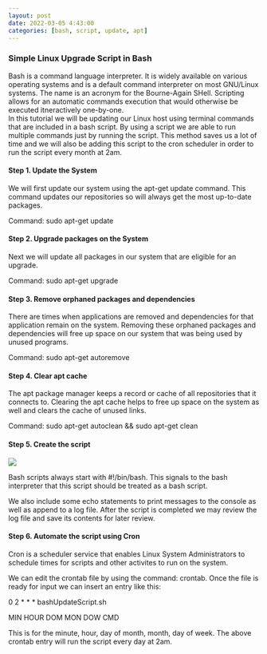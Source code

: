 ```yaml
---
layout: post
date: 2022-03-05 4:43:00
categories: [bash, script, update, apt]
---
```


<h3>Simple Linux Upgrade Script in Bash</h3>
Bash is a command language interpreter.  It is widely available on various operating systems and is a default command interpreter on most GNU/Linux systems.  The name is an acronym for the Bourne-Again SHell.
Scripting allows for an automatic commands execution that would otherwise be executed itneractively one-by-one.<br>  
In this tutorial we will be updating our Linux host using terminal commands that are included in a bash script.  By using a script we are able to run multiple commands just by running the script.  This method saves us a lot of time and we will also be adding this script to the cron scheduler in order to run the script every month at 2am.

<h4>Step 1. Update the System</h4>

We will first update our system using the apt-get update command.  This command updates our repositories so will always get the most up-to-date packages.<br>

Command: sudo apt-get update
 
<h4>Step 2. Upgrade packages on the System</h4>

Next we will update all packages in our system that are eligible for an upgrade.<br>

Command: sudo apt-get upgrade

<h4>Step 3. Remove orphaned packages and dependencies</h4>

There are times when applications are removed and dependencies for that application remain on the system.  Removing these orphaned packages and dependencies will free up space on our system that was being used by unused programs.<br>

Command: sudo apt-get autoremove

<h4>Step 4. Clear apt cache</h4>

The apt package manager keeps a record or cache of all repositories that it connects to.  Clearing the apt cache helps to free up space on the system as well and clears the cache of unused links.<br>

Command: sudo apt-get autoclean && sudo apt-get clean

<h4>Step 5. Create the script</h4>
<img src="{{site.baseurl}}/assets/img/bash_script.PNG"><br>

Bash scripts always start with #!/bin/bash.  This signals to the bash interpreter that this script should be treated as a bash script.<br>

We also include some echo statements to print messages to the console as well as append to a log file.  After the script is completed we may review the log file and save its contents for later review.   

<h4>Step 6. Automate the script using Cron</h4>

Cron is a scheduler service that enables Linux System Administrators to schedule times for scripts and other activites to run on the system.<br>

We can edit the crontab file by using the command: crontab.  Once the file is ready for input we can insert an entry like this:<br>

0 2 * * * bashUpdateScript.sh<br>

MIN HOUR DOM MON DOW CMD<br>

This is for the minute, hour, day of month, month, day of week.  The above crontab entry will run the script every day at 2am.

